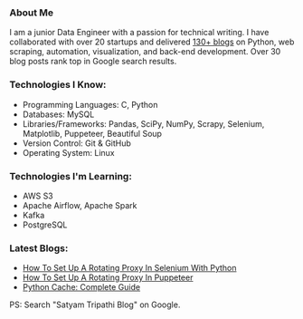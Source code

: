 ### About Me
I am a junior Data Engineer with a passion for technical writing. I have collaborated with over 20 startups and delivered [130+ blogs](https://github.com/triposat/published-blogs) on Python, web scraping, automation, visualization, and back-end development. Over 30 blog posts rank top in Google search results.

### Technologies I Know:
- Programming Languages: C, Python
- Databases: MySQL
- Libraries/Frameworks: Pandas, SciPy, NumPy, Scrapy, Selenium, Matplotlib, Puppeteer, Beautiful Soup
- Version Control: Git & GitHub
- Operating System: Linux

### Technologies I'm Learning:
- AWS S3
- Apache Airflow, Apache Spark
- Kafka
- PostgreSQL

### Latest Blogs:
- [How To Set Up A Rotating Proxy In Selenium With Python](https://www.scrapingbee.com/blog/how-to-set-up-a-rotating-proxy-in-selenium-with-python/)
- [How To Set Up A Rotating Proxy In Puppeteer](https://www.scrapingbee.com/blog/how-to-set-up-a-rotating-proxy-in-puppeteer/)
- [Python Cache: Complete Guide](https://blog.apify.com/python-cache-complete-guide/)

PS: Search "Satyam Tripathi Blog" on Google.
